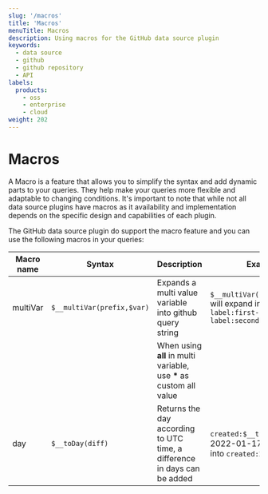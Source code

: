 ```yaml
---
slug: '/macros'
title: 'Macros'
menuTitle: Macros
description: Using macros for the GitHub data source plugin
keywords:
  - data source
  - github
  - github repository
  - API
labels:
  products:
    - oss
    - enterprise
    - cloud
weight: 202
---
```


# Macros

A Macro is a feature that allows you to simplify the syntax and add dynamic parts to your queries. They help make your queries more flexible and adaptable to changing conditions. It's important to note that while not all data source plugins have macros as it availability and implementation depends on the specific design and capabilities of each plugin.

The GitHub data source plugin do support the macro feature and you can use the following macros in your queries:

| Macro name | Syntax                     | Description                                                              | Example                                                                              |
| ---------- | -------------------------- | ------------------------------------------------------------------------ | ------------------------------------------------------------------------------------ |
| multiVar   | `$__multiVar(prefix,$var)` | Expands a multi value variable into github query string                  | `$__multiVar(label,$labels)` will expand into `label:first-label label:second-label` |
|            |                            | When using **all** in multi variable, use **\*** as custom all value     |                                                                                      |
| day        | `$__toDay(diff)`           | Returns the day according to UTC time, a difference in days can be added | `created:$__toDay(-7)` on 2022-01-17 will expand into `created:2022-01-10`           |
